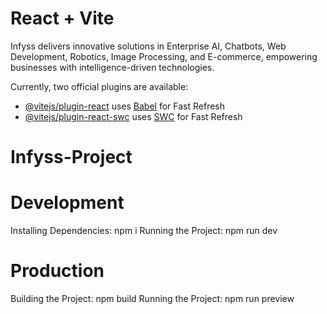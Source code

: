 # React + Vite
Infyss delivers innovative solutions in Enterprise AI, Chatbots, Web Development, Robotics, Image Processing, and E-commerce, empowering businesses with intelligence-driven technologies.

Currently, two official plugins are available:

- [@vitejs/plugin-react](https://github.com/vitejs/vite-plugin-react/blob/main/packages/plugin-react/README.md) uses [Babel](https://babeljs.io/) for Fast Refresh
- [@vitejs/plugin-react-swc](https://github.com/vitejs/vite-plugin-react-swc) uses [SWC](https://swc.rs/) for Fast Refresh
# Infyss-Project

# Development
Installing Dependencies: npm i
Running the Project: npm run dev

# Production
Building the Project: npm build
Running the Project: npm run preview 